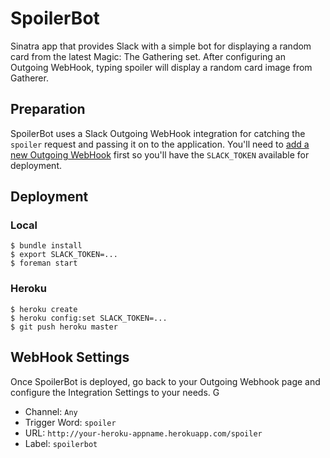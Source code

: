 # SpoilerBot

Sinatra app that provides Slack with a simple bot for displaying a random card from the latest Magic: The Gathering set. After configuring an Outgoing WebHook, typing spoiler will display a random card image from Gatherer.

## Preparation

SpoilerBot uses a Slack Outgoing WebHook integration for catching the `spoiler` request and passing it on to the application. You'll need to [add a new Outgoing WebHook](https://slack.com/services/new/outgoing-webhook) first so you'll have the `SLACK_TOKEN` available for deployment.

## Deployment

### Local

```
$ bundle install
$ export SLACK_TOKEN=...
$ foreman start
```

### Heroku

```
$ heroku create
$ heroku config:set SLACK_TOKEN=...
$ git push heroku master
```

## WebHook Settings

Once SpoilerBot is deployed, go back to your Outgoing Webhook page and configure the  Integration Settings to your needs. G

* Channel: `Any`
* Trigger Word: `spoiler`
* URL: `http://your-heroku-appname.herokuapp.com/spoiler` 
* Label: `spoilerbot`
